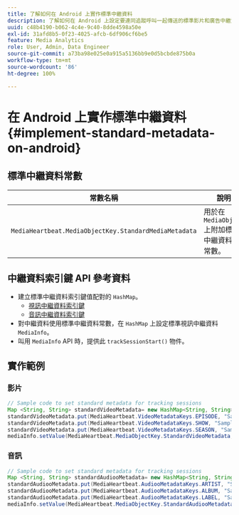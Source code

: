 ```yaml
---
title: 了解如何在 Android 上實作標準中繼資料
description: 了解如何在 Android 上設定要連同追蹤呼叫一起傳送的標準影片和廣告中繼資料。
uuid: c48b4190-b062-4c4e-9c40-8dde4598a50e
exl-id: 31afd8b5-0f23-4025-afcb-6df906cf6be5
feature: Media Analytics
role: User, Admin, Data Engineer
source-git-commit: a73ba98e025e0a915a5136bb9e0d5bcbde875b0a
workflow-type: tm+mt
source-wordcount: '86'
ht-degree: 100%

---
```


# 在 Android 上實作標準中繼資料{#implement-standard-metadata-on-android}

## 標準中繼資料常數

| 常數名稱 | 說明 |
|---|---|
| `MediaHeartbeat.MediaObjectKey.StandardMediaMetadata` | 用於在 `MediaObject` 上附加標準中繼資料的常數。 |

## 中繼資料索引鍵 API 參考資料

* 建立標準中繼資料索引鍵值配對的 `HashMap`。
   * [視訊中繼資料索引鍵](https://adobe-marketing-cloud.github.io/media-sdks/reference/android/com/adobe/primetime/va/simple/MediaHeartbeat.VideoMetadataKeys.html)
   * [音訊中繼資料索引鍵](https://adobe-marketing-cloud.github.io/media-sdks/reference/android/com/adobe/primetime/va/simple/MediaHeartbeat.AudioMetadataKeys.html)
* 對中繼資料使用標準中繼資料常數，在 `HashMap` 上設定標準視訊中繼資料 `MediaInfo`。
* 叫用 `MediaInfo` API 時，提供此 `trackSessionStart()` 物件。

## 實作範例

### 影片

```java
// Sample code to set standard metadata for tracking sessions 
Map <String, String> standardVideoMetadata= new HashMap<String, String>(); 
standardVideoMetadata.put(MediaHeartbeat.VideoMetadataKeys.EPISODE, "Sample Episode"); 
standardVideoMetadata.put(MediaHeartbeat.VideoMetadataKeys.SHOW, "Sample Show"); 
standardVideoMetadata.put(MediaHeartbeat.VideoMetadataKeys.SEASON, "Sample Season"); 
mediaInfo.setValue(MediaHeartbeat.MediaObjectKey.StandardVideoMetadata, standardVideoMetadata);
```

### 音訊

```java
// Sample code to set standard metadata for tracking sessions 
Map <String, String> standardAudiooMetadata= new HashMap<String, String>(); 
standardAudiooMetadata.put(MediaHeartbeat.AudiooMetadataKeys.ARTIST, "Sample Artist"); 
standardAudiooMetadata.put(MediaHeartbeat.AudiooMetadataKeys.ALBUM, "Sample Album"); 
standardAudiooMetadata.put(MediaHeartbeat.AudiooMetadataKeys.LABEL, "Sample Label"); 
mediaInfo.setValue(MediaHeartbeat.MediaObjectKey.StandardAudiooMetadata, standardAudiooMetadata);
```
